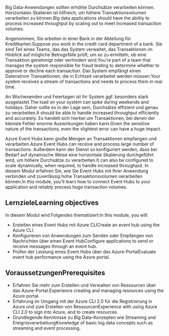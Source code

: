 <span data-ttu-id="2f886-101">Big Data-Anwendungen sollten erhöhte Durchsätze verarbeiten können. Horizontales Skalieren ist hilfreich, um höhere Transaktionsvolumen verarbeiten zu können.</span><span class="sxs-lookup"><span data-stu-id="2f886-101">Big data applications should have the ability to process increased throughput by scaling out to meet increased transaction volumes.</span></span>

<span data-ttu-id="2f886-102">Angenommen, Sie arbeiten in einer Bank in der Abteilung für Kreditkarten.</span><span class="sxs-lookup"><span data-stu-id="2f886-102">Suppose you work in the credit card department of a bank.</span></span> <span data-ttu-id="2f886-103">Sie sind Teil eines Teams, das das System verwaltet, das Transaktionen im Hinblick auf mögliche Betrugsfälle prüft, um so zu ermitteln, ob eine Transaktion genehmigt oder verhindert wird.</span><span class="sxs-lookup"><span data-stu-id="2f886-103">You're part of a team that manages the system responsible for fraud testing to determine whether to approve or decline each transaction.</span></span> <span data-ttu-id="2f886-104">Das System empfängt einen Datenstrom Transaktionen, die in Echtzeit verarbeitet werden müssen.</span><span class="sxs-lookup"><span data-stu-id="2f886-104">Your system receives a stream of transactions and needs to process them in real time.</span></span>

<span data-ttu-id="2f886-105">An Wochenenden und Feiertagen ist Ihr System ggf. besonders stark ausgelastet.</span><span class="sxs-lookup"><span data-stu-id="2f886-105">The load on your system can spike during weekends and holidays.</span></span> <span data-ttu-id="2f886-106">Daher sollte es in der Lage sein, Durchsätze effizient und genau zu verarbeiten.</span><span class="sxs-lookup"><span data-stu-id="2f886-106">It should be able to handle increased throughput efficiently and accurately.</span></span> <span data-ttu-id="2f886-107">Es handelt sich hierbei um Transaktionen, bei denen der kleinste Fehler enorme Auswirkungen haben kann.</span><span class="sxs-lookup"><span data-stu-id="2f886-107">Given the sensitive nature of the transactions, even the slightest error can have a huge impact.</span></span>

<span data-ttu-id="2f886-108">Azure Event Hubs kann große Mengen an Transaktionen empfangen und verarbeiten.</span><span class="sxs-lookup"><span data-stu-id="2f886-108">Azure Event Hubs can receive and process large number of transactions.</span></span> <span data-ttu-id="2f886-109">Außerdem kann der Dienst so konfiguriert werden, dass bei Bedarf auf dynamische Weise eine horizontale Skalierung durchgeführt wird, um höhere Durchsätze zu verarbeiten.</span><span class="sxs-lookup"><span data-stu-id="2f886-109">It can also be configured to scale dynamically, when required, to handle increased throughput.</span></span>
<span data-ttu-id="2f886-110">In diesem Modul erfahren Sie, wie Sie Event Hubs mit Ihrer Anwendung verbinden und zuverlässig hohe Transaktionsvolumen verarbeiten können.</span><span class="sxs-lookup"><span data-stu-id="2f886-110">In this module, you’ll learn how to connect Event Hubs to your application and reliably process huge transaction volumes.</span></span>

## <a name="learning-objectives"></a><span data-ttu-id="2f886-111">Lernziele</span><span class="sxs-lookup"><span data-stu-id="2f886-111">Learning objectives</span></span>

<span data-ttu-id="2f886-112">In diesem Modul wird Folgendes thematisiert:</span><span class="sxs-lookup"><span data-stu-id="2f886-112">In this module, you will:</span></span>

- <span data-ttu-id="2f886-113">Erstellen eines Event Hubs mit Azure CLI</span><span class="sxs-lookup"><span data-stu-id="2f886-113">Create an event hub using the Azure CLI.</span></span>
- <span data-ttu-id="2f886-114">Konfigurieren von Anwendungen zum Senden oder Empfangen von Nachrichten über einen Event Hub</span><span class="sxs-lookup"><span data-stu-id="2f886-114">Configure applications to send or receive messages through an event hub.</span></span>
- <span data-ttu-id="2f886-115">Prüfen der Leistung eines Event Hubs über das Azure-Portal</span><span class="sxs-lookup"><span data-stu-id="2f886-115">Evaluate event hub performance using the Azure portal.</span></span>

## <a name="prerequisites"></a><span data-ttu-id="2f886-116">Voraussetzungen</span><span class="sxs-lookup"><span data-stu-id="2f886-116">Prerequisites</span></span>

- <span data-ttu-id="2f886-117">Erfahren Sie mehr zum Erstellen und Verwalten von Ressourcen über das Azure-Portal.</span><span class="sxs-lookup"><span data-stu-id="2f886-117">Experience creating and managing resources using the Azure portal.</span></span>
- <span data-ttu-id="2f886-118">Erfahrung im Umgang mit der Azure CLI 2.0 für die Registrierung in Azure und zum Erstellen von Ressourcen</span><span class="sxs-lookup"><span data-stu-id="2f886-118">Experience with using Azure CLI 2.0 to sign into Azure, and to create resources.</span></span>
- <span data-ttu-id="2f886-119">Grundlegende Kenntnisse zu Big Data-Konzepten wie Streaming und Ereignisverarbeitung</span><span class="sxs-lookup"><span data-stu-id="2f886-119">Knowledge of basic big data concepts such as streaming and event processing.</span></span>

